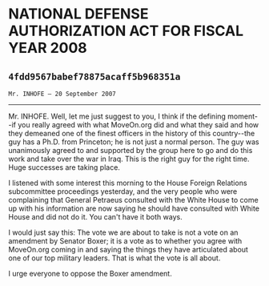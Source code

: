# NATIONAL DEFENSE AUTHORIZATION ACT FOR FISCAL YEAR 2008
## `4fdd9567babef78875acaff5b968351a`
`Mr. INHOFE — 20 September 2007`

---


Mr. INHOFE. Well, let me just suggest to you, I think if the defining 
moment--if you really agreed with what MoveOn.org did and what they 
said and how they demeaned one of the finest officers in the history of 
this country--the guy has a Ph.D. from Princeton; he is not just a 
normal person. The guy was unanimously agreed to and supported by the 
group here to go and do this work and take over the war in Iraq. This 
is the right guy for the right time. Huge successes are taking place.

I listened with some interest this morning to the House Foreign 
Relations subcommittee proceedings yesterday, and the very people who 
were complaining that General Petraeus consulted with the White House 
to come up with his information are now saying he should have consulted 
with White House and did not do it. You can't have it both ways.

I would just say this: The vote we are about to take is not a vote on 
an amendment by Senator Boxer; it is a vote as to whether you agree 
with MoveOn.org coming in and saying the things they have articulated 
about one of our top military leaders. That is what the vote is all 
about.

I urge everyone to oppose the Boxer amendment.